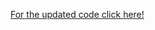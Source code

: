 [For the updated code click here!](https://github.com/hmkcode/Android/tree/master/android-http/post-json)

